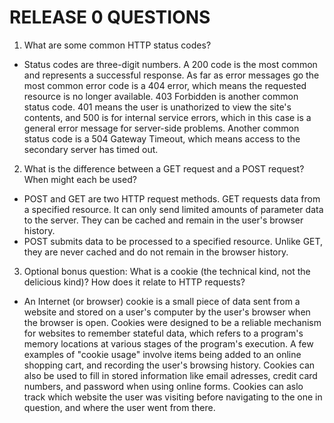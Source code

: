 # RELEASE 0 QUESTIONS

1. What are some common HTTP status codes?
- Status codes are three-digit numbers. A 200 code is the most common and represents a successful response. As far as error messages go the most common error code is a 404 error, which means the requested resource is no longer available. 403 Forbidden is another common status code. 401 means the user is unathorized to view the site's contents, and 500 is for internal service errors, which in this case is a general error message for server-side problems. Another common status code is a 504 Gateway Timeout, which means access to the secondary server has timed out.

2. What is the difference between a GET request and a POST request? When might each be used?
- POST and GET are two HTTP request methods. 
GET requests data from a specified resource. It can only send limited amounts of parameter data to the server. They can be cached and remain in the user's browser history.
- POST submits data to be processed to a specified resource. Unlike GET, they are never cached and do not remain in the browser history.

3. Optional bonus question: What is a cookie (the technical kind, not the delicious kind)? How does it relate to HTTP requests?
- An Internet (or browser) cookie is a small piece of data sent from a website and stored on a user's computer by the user's browser when the browser is open. Cookies were designed to be a reliable mechanism for websites to remember stateful data, which refers to a program's memory locations at various stages of the program's execution. A few examples of "cookie usage" involve items being added to an online shopping cart, and recording the user's browsing history. Cookies can also be used to fill in stored information like email adresses, credit card numbers, and password when using online forms. Cookies can aslo track which website the user was visiting before navigating to the one in question, and where the user went from there. 


